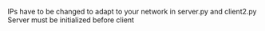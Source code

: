 IPs have to be changed to adapt to your network in server.py and client2.py
Server must be initialized before client
